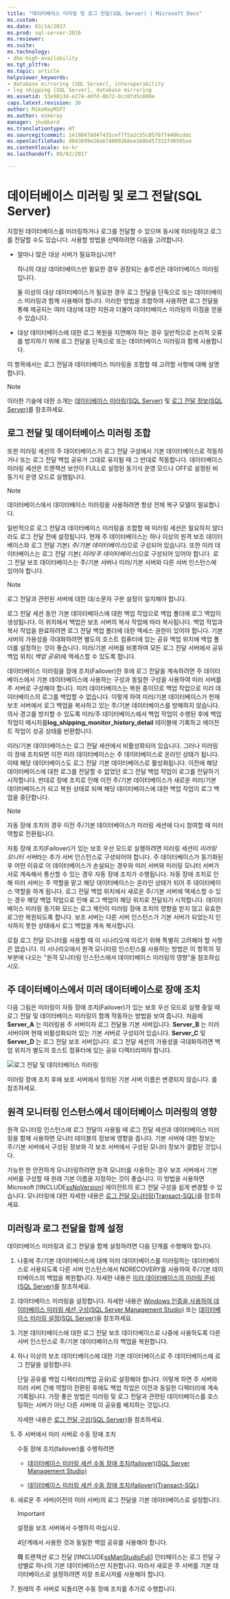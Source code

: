 ```yaml
---
title: "데이터베이스 미러링 및 로그 전달(SQL Server) | Microsoft Docs"
ms.custom: 
ms.date: 03/14/2017
ms.prod: sql-server-2016
ms.reviewer: 
ms.suite: 
ms.technology:
- dbe-high-availability
ms.tgt_pltfrm: 
ms.topic: article
helpviewer_keywords:
- database mirroring [SQL Server], interoperability
- log shipping [SQL Server], database mirroring
ms.assetid: 53e98134-e274-4dfd-8b72-0cc0fd5c800e
caps.latest.revision: 36
author: MikeRayMSFT
ms.author: mikeray
manager: jhubbard
ms.translationtype: HT
ms.sourcegitcommit: 1419847dd47435cef775a2c55c0578ff4406cddc
ms.openlocfilehash: d043699e20a674009268ee168b457322fd0591ee
ms.contentlocale: ko-kr
ms.lasthandoff: 08/02/2017

---
```

# <a name="database-mirroring-and-log-shipping-sql-server"></a>데이터베이스 미러링 및 로그 전달(SQL Server)
  지정된 데이터베이스를 미러링하거나 로그를 전달할 수 있으며 동시에 미러링하고 로그를 전달할 수도 있습니다. 사용할 방법을 선택하려면 다음을 고려합니다.  
  
-   얼마나 많은 대상 서버가 필요하십니까?  
  
     하나의 대상 데이터베이스만 필요한 경우 권장되는 솔루션은 데이터베이스 미러링입니다.  
  
     둘 이상의 대상 데이터베이스가 필요한 경우 로그 전달을 단독으로 또는 데이터베이스 미러링과 함께 사용해야 합니다. 이러한 방법을 조합하여 사용하면 로그 전달을 통해 제공되는 여러 대상에 대한 지원과 더불어 데이터베이스 미러링의 이점을 얻을 수 있습니다.  
  
-   대상 데이터베이스에 대한 로그 복원을 지연해야 하는 경우 일반적으로 논리적 오류를 방지하기 위해 로그 전달을 단독으로 또는 데이터베이스 미러링과 함께 사용합니다.  
  
 이 항목에서는 로그 전달과 데이터베이스 미러링을 조합할 때 고려할 사항에 대해 설명합니다.  
  
> [!NOTE]  
>  이러한 기술에 대한 소개는 [데이터베이스 미러링&#40;SQL Server&#41;](../../database-engine/database-mirroring/database-mirroring-sql-server.md) 및 [로그 전달 정보&#40;SQL Server&#41;](../../database-engine/log-shipping/about-log-shipping-sql-server.md)를 참조하세요.  
  
## <a name="combining-log-shipping-and-database-mirroring"></a>로그 전달 및 데이터베이스 미러링 조합  
 또한 미러링 세션의 주 데이터베이스가 로그 전달 구성에서 기본 데이터베이스로 작동하거나 또는 로그 전달 백업 공유가 그대로 유지될 때 그 반대로 작동합니다. 데이터베이스 미러링 세션은 트랜잭션 보안이 FULL로 설정된 동기식 운영 모드나 OFF로 설정된 비동기식 운영 모드로 실행됩니다.  
  
> [!NOTE]  
>  데이터베이스에서 데이터베이스 미러링을 사용하려면 항상 전체 복구 모델이 필요합니다.  
  
 일반적으로 로그 전달과 데이터베이스 미러링을 조합할 때 미러링 세션은 필요하지 않더라도 로그 전달 전에 설정됩니다. 현재 주 데이터베이스는 하나 이상의 원격 보조 데이터베이스와 로그 전달 기본( *주/기본 데이터베이스*)으로 구성되어 있습니다. 또한 미러 데이터베이스는 로그 전달 기본( *미러/주 데이터베이스*)으로 구성되어 있어야 합니다. 로그 전달 보조 데이터베이스는 주/기본 서버나 미러/기본 서버와 다른 서버 인스턴스에 있어야 합니다.  
  
> [!NOTE]  
>  로그 전달과 관련된 서버에 대한 대/소문자 구분 설정이 일치해야 합니다.  
  
 로그 전달 세션 동안 기본 데이터베이스에 대한 백업 작업으로 백업 폴더에 로그 백업이 생성됩니다. 이 위치에서 백업은 보조 서버의 복사 작업에 따라 복사됩니다. 백업 작업과 복사 작업을 완료하려면 로그 전달 백업 폴더에 대한 액세스 권한이 있어야 합니다. 기본 서버의 가용성을 극대화하려면 별도의 호스트 컴퓨터에 있는 공유 백업 위치에 백업 폴더를 설정하는 것이 좋습니다. 미러/기본 서버를 비롯하여 모든 로그 전달 서버에서 공유 백업 위치( *백업 공유*)에 액세스할 수 있도록 합니다.  
  
 데이터베이스 미러링을 장애 조치(Failover)한 후에 로그 전달을 계속하려면 주 데이터베이스에서 기본 데이터베이스에 사용하는 구성과 동일한 구성을 사용하여 미러 서버를 주 서버로 구성해야 합니다. 미러 데이터베이스는 복원 중이므로 백업 작업으로 미러 데이터베이스의 로그를 백업할 수 없습니다. 이렇게 하여 미러/기본 데이터베이스가 현재 보조 서버에서 로그 백업을 복사하고 있는 주/기본 데이터베이스를 방해하지 않습니다. 의사 경고를 방지할 수 있도록 미러/주 데이터베이스에서 백업 작업이 수행된 후에 백업 작업이 메시지를**log_shipping_monitor_history_detail** 테이블에 기록하고 에이전트 작업이 성공 상태를 반환합니다.  
  
 미러/기본 데이터베이스는 로그 전달 세션에서 비활성화되어 있습니다. 그러나 미러링이 장애 조치되면 이전 미러 데이터베이스는 주 데이터베이스로 온라인 상태가 됩니다. 이때 해당 데이터베이스도 로그 전달 기본 데이터베이스로 활성화됩니다. 이전에 해당 데이터베이스에 대한 로그를 전달할 수 없었던 로그 전달 백업 작업이 로그를 전달하기 시작합니다. 반대로 장애 조치로 인해 이전 주/기본 데이터베이스가 새로운 미러/기본 데이터베이스가 되고 복원 상태로 되며 해당 데이터베이스에 대한 백업 작업이 로그 백업을 중단합니다.  
  
> [!NOTE]  
>  자동 장애 조치의 경우 이전 주/기본 데이터베이스가 미러링 세션에 다시 참여할 때 미러 역할로 전환됩니다.  
  
 자동 장애 조치(Failover)가 있는 보호 우선 모드로 실행하려면 미러링 세션이 *미러링 모니터 서버*라는 추가 서버 인스턴스로 구성되어야 합니다. 주 데이터베이스가 동기화된 후 어떤 이유로 이 데이터베이스가 손실되는 경우와 미러 서버와 미러링 모니터 서버가 서로 계속해서 통신할 수 있는 경우 자동 장애 조치가 수행됩니다. 자동 장애 조치로 인해 미러 서버는 주 역할을 맡고 해당 데이터베이스는 온라인 상태가 되어 주 데이터베이스 역할을 하게 됩니다. 로그 전달 백업 위치에서 새로운 주/기본 서버에 액세스할 수 있는 경우 해당 백업 작업으로 인해 로그 백업이 해당 위치로 전달되기 시작합니다. 데이터베이스 미러링 동기화 모드는 로그 체인이 미러링 장애 조치의 영향을 받지 않고 유효한 로그만 복원되도록 합니다. 보조 서버는 다른 서버 인스턴스가 기본 서버가 되었는지 인식하지 못한 상태에서 로그 백업을 계속 복사합니다.  
  
 로컬 로그 전달 모니터를 사용할 때 이 시나리오에 따르기 위해 특별히 고려해야 할 사항은 없습니다. 이 시나리오에서 원격 모니터링 인스턴스를 사용하는 방법은 이 항목의 뒷부분에 나오는 "원격 모니터링 인스턴스에서 데이터베이스 미러링의 영향"을 참조하십시오.  
  
## <a name="failing-over-from-the-principal-to-the-mirror-database"></a>주 데이터베이스에서 미러 데이터베이스로 장애 조치  
 다음 그림은 미러링이 자동 장애 조치(Failover)가 있는 보호 우선 모드로 실행 중일 때 로그 전달 및 데이터베이스 미러링이 함께 작동하는 방법을 보여 줍니다. 처음에 **Server_A** 는 미러링용 주 서버이자 로그 전달용 기본 서버입니다. **Server_B** 는 미러 서버이며 현재 비활성화되어 있는 기본 서버로 구성되어 있습니다. **Server_C** 및 **Server_D** 는 로그 전달 보조 서버입니다. 로그 전달 세션의 가용성을 극대화하려면 백업 위치가 별도의 호스트 컴퓨터에 있는 공유 디렉터리여야 합니다.  
  
 ![로그 전달 및 데이터베이스 미러링](../../database-engine/database-mirroring/media/logshipping-and-dbm-automatic-failover.gif "로그 전달 및 데이터베이스 미러링")  
  
 미러링 장애 조치 후에 보조 서버에서 정의된 기본 서버 이름은 변경되지 않습니다. 를 참조하세요.  
  
## <a name="the-impact-of-database-mirroring-on-a-remote-monitoring-instance"></a>원격 모니터링 인스턴스에서 데이터베이스 미러링의 영향  
 원격 모니터링 인스턴스에 로그 전달이 사용될 때 로그 전달 세션과 데이터베이스 미러링을 함께 사용하면 모니터 테이블의 정보에 영향을 줍니다. 기본 서버에 대한 정보는 주/기본 서버에서 구성된 정보와 각 보조 서버에서 구성된 모니터 정보가 결합된 것입니다.  
  
 가능한 한 안전하게 모니터링하려면 원격 모니터를 사용하는 경우 보조 서버에서 기본 서버를 구성할 때 원래 기본 이름을 지정하는 것이 좋습니다. 이 방법을 사용하면 Microsoft [!INCLUDE[ssNoVersion](../../includes/ssnoversion-md.md)] 에이전트의 로그 전달 구성을 쉽게 변경할 수 있습니다. 모니터링에 대한 자세한 내용은 [로그 전달 모니터링&#40;Transact-SQL&#41;](../../database-engine/log-shipping/monitor-log-shipping-transact-sql.md)을 참조하세요.  
  
## <a name="setting-up-mirroring-and-log-shipping-together"></a>미러링과 로그 전달을 함께 설정  
 데이터베이스 미러링과 로그 전달을 함께 설정하려면 다음 단계를 수행해야 합니다.  
  
1.  나중에 주/기본 데이터베이스에 대해 미러 데이터베이스를 미러링하는 데이터베이스로 사용되도록 다른 서버 인스턴스에서 NORECOVERY를 사용하여 주/기본 데이터베이스의 백업을 복원합니다. 자세한 내용은 [미러 데이터베이스의 미러링 준비&#40;SQL Server&#41;](../../database-engine/database-mirroring/prepare-a-mirror-database-for-mirroring-sql-server.md)를 참조하세요.  
  
2.  데이터베이스 미러링을 설정합니다. 자세한 내용은 [Windows 인증을 사용하여 데이터베이스 미러링 세션 구성&#40;SQL Server Management Studio&#41;](../../database-engine/database-mirroring/establish-database-mirroring-session-windows-authentication.md) 또는 [데이터베이스 미러링 설정&#40;SQL Server&#41;](../../database-engine/database-mirroring/setting-up-database-mirroring-sql-server.md)을 참조하세요.  
  
3.  기본 데이터베이스에 대한 로그 전달 보조 데이터베이스로 나중에 사용하도록 다른 서버 인스턴스로 주/기본 데이터베이스의 백업을 복원합니다.  
  
4.  하나 이상의 보조 데이터베이스에 대한 기본 데이터베이스로 주 데이터베이스에 로그 전달을 설정합니다.  
  
     단일 공유를 백업 디렉터리(백업 공유)로 설정해야 합니다. 이렇게 하면 주 서버와 미러 서버 간에 역할이 전환된 후에도 백업 작업은 이전과 동일한 디렉터리에 계속 기록됩니다. 가장 좋은 방법은 미러링 및 로그 전달과 관련된 데이터베이스를 호스팅하는 서버가 아닌 다른 서버에 이 공유를 배치하는 것입니다.  
  
     자세한 내용은 [로그 전달 구성&#40;SQL Server&#41;](../../database-engine/log-shipping/configure-log-shipping-sql-server.md)을 참조하세요.  
  
5.  주 서버에서 미러 서버로 수동 장애 조치  
  
     수동 장애 조치(failover)를 수행하려면  
  
    -   [데이터베이스 미러링 세션 수동 장애 조치(failover)&#40;SQL Server Management Studio&#41;](../../database-engine/database-mirroring/manually-fail-over-a-database-mirroring-session-sql-server-management-studio.md)  
  
    -   [데이터베이스 미러링 세션 수동 장애 조치(failover)&#40;Transact-SQL&#41;](../../database-engine/database-mirroring/manually-fail-over-a-database-mirroring-session-transact-sql.md)  
  
6.  새로운 주 서버(이전의 미러 서버)의 로그 전달을 기본 데이터베이스로 설정합니다.  
  
    > [!IMPORTANT]  
    >  설정을 보조 서버에서 수행하지 마십시오.  
  
     4단계에서 사용한 것과 동일한 백업 공유를 사용해야 합니다.  
  
     **의** 트랜잭션 로그 전달 [!INCLUDE[ssManStudioFull](../../includes/ssmanstudiofull-md.md)] 인터페이스는 로그 전달 구성별로 하나의 기본 데이터베이스만 지원합니다. 따라서 새로운 주 서버를 기본 데이터베이스로 설정하려면 저장 프로시저를 사용해야 합니다.  
  
7.  원래의 주 서버로 되돌리면 수동 장애 조치를 추가로 수행합니다.  
  
  
